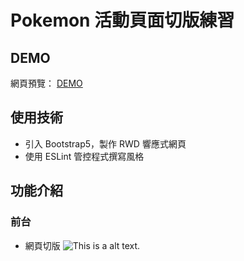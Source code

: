 # Pokemon 活動頁面切版練習

## DEMO
網頁預覽： [DEMO](https://yhes9604.github.io/Pokemon/)

## 使用技術
* 引入 Bootstrap5，製作 RWD 響應式網頁
* 使用 ESLint 管控程式撰寫風格

## 功能介紹

### 前台
* 網頁切版
![This is a alt text.](https://ibb.co/fM2Cn45)
